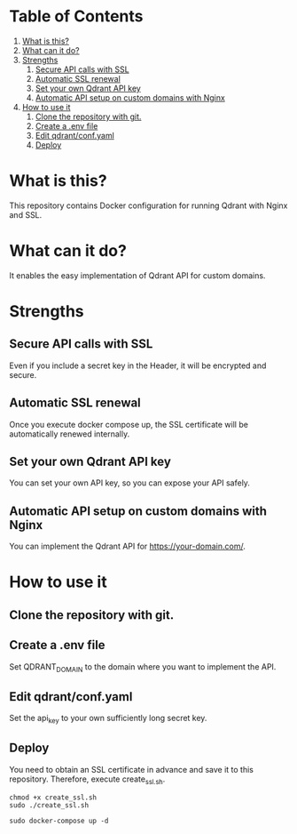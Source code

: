 
# Table of Contents

1.  [What is this?](#org34a8404)
2.  [What can it do?](#orgdd22e96)
3.  [Strengths](#org7d5734e)
    1.  [Secure API calls with SSL](#org73cd3f5)
    2.  [Automatic SSL renewal](#org2b50f4e)
    3.  [Set your own Qdrant API key](#org031d34b)
    4.  [Automatic API setup on custom domains with Nginx](#orgab88fa6)
4.  [How to use it](#orgcb012c3)
    1.  [Clone the repository with git.](#org982ed8d)
    2.  [Create a .env file](#org72abebb)
    3.  [Edit qdrant/conf.yaml](#orgc7bd778)
    4.  [Deploy](#org828bcd9)


<a id="org34a8404"></a>

# What is this?

This repository contains Docker configuration for running Qdrant with Nginx and SSL.


<a id="orgdd22e96"></a>

# What can it do?

It enables the easy implementation of Qdrant API for custom domains.


<a id="org7d5734e"></a>

# Strengths


<a id="org73cd3f5"></a>

## Secure API calls with SSL

Even if you include a secret key in the Header, it will be encrypted and secure.


<a id="org2b50f4e"></a>

## Automatic SSL renewal

Once you execute docker compose up, the SSL certificate will be automatically renewed internally.


<a id="org031d34b"></a>

## Set your own Qdrant API key

You can set your own API key, so you can expose your API safely.


<a id="orgab88fa6"></a>

## Automatic API setup on custom domains with Nginx

You can implement the Qdrant API for <https://your-domain.com/>.


<a id="orgcb012c3"></a>

# How to use it


<a id="org982ed8d"></a>

## Clone the repository with git.


<a id="org72abebb"></a>

## Create a .env file

Set QDRANT<sub>DOMAIN</sub> to the domain where you want to implement the API.


<a id="orgc7bd778"></a>

## Edit qdrant/conf.yaml

Set the api<sub>key</sub> to your own sufficiently long secret key.


<a id="org828bcd9"></a>

## Deploy

You need to obtain an SSL certificate in advance and save it to this repository. Therefore, execute create<sub>ssl.sh</sub>.

    chmod +x create_ssl.sh
    sudo ./create_ssl.sh
    
    sudo docker-compose up -d

